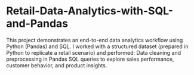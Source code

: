 # Retail-Data-Analytics-with-SQL-and-Pandas
This project demonstrates an end-to-end data analytics workflow using Python (Pandas) and SQL. I worked with a structured dataset (prepared in Python to replicate a retail scenario) and performed:  Data cleaning and preprocessing in Pandas  SQL queries to explore sales performance, customer behavior, and product insights. 
